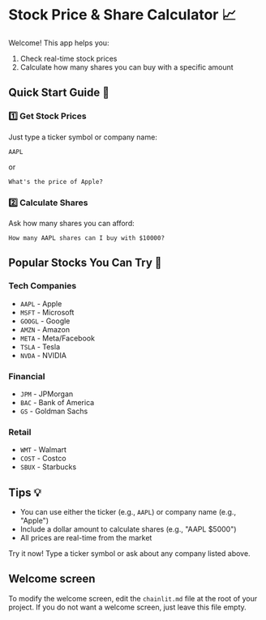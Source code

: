 # Stock Price & Share Calculator 📈

Welcome! This app helps you:
1. Check real-time stock prices
2. Calculate how many shares you can buy with a specific amount

## Quick Start Guide 🚀

### 1️⃣ Get Stock Prices
Just type a ticker symbol or company name:
```
AAPL
```
or
```
What's the price of Apple?
```

### 2️⃣ Calculate Shares
Ask how many shares you can afford:
```
How many AAPL shares can I buy with $10000?
```

## Popular Stocks You Can Try 💎

### Tech Companies
- `AAPL` - Apple
- `MSFT` - Microsoft
- `GOOGL` - Google
- `AMZN` - Amazon
- `META` - Meta/Facebook
- `TSLA` - Tesla
- `NVDA` - NVIDIA

### Financial
- `JPM` - JPMorgan
- `BAC` - Bank of America
- `GS` - Goldman Sachs

### Retail
- `WMT` - Walmart
- `COST` - Costco
- `SBUX` - Starbucks

## Tips 💡
- You can use either the ticker (e.g., `AAPL`) or company name (e.g., "Apple")
- Include a dollar amount to calculate shares (e.g., "AAPL $5000")
- All prices are real-time from the market

Try it now! Type a ticker symbol or ask about any company listed above.

## Welcome screen

To modify the welcome screen, edit the `chainlit.md` file at the root of your project. If you do not want a welcome screen, just leave this file empty.
